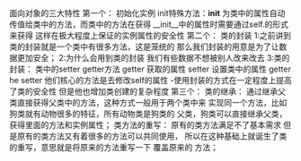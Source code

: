面向对象的三大特性
    第一个：
        初始化实例
        init特殊方法：__init__
        为类中的属性自动传值给类中的方法，而类中的方法在获得
        __init__中的属性时需要通过self.的形式来获得
        这样在极大程度上保证的实例属性的安全性
    第二个：
        类的封装
        1:之前讲到类的封装就是一个类中有很多方法，这是笼统的
        那么我们封装的用意是为了让数据更加安全；
        2:为什么会用到类的封装
            我们有些数据不想被别人改来改去
        3:类的封装：
            类中的setter getter方法
            getter 获取的属性
            setter 设置类中的属性
        getter he setter 他们核心的方法是去修改self的属性
        -使用封装的方式在一定程度上提高了类的安全性
        但是他也增加类创建的复杂程度
    第三个：
        类的继承：
        通过继承父类直接获得父类中的方法，这种方式一般用于两个类中来
        实现同一个方法，比如狗类就有动物很多的特征，所有动物类是狗类的
        父类，狗类可以直接继承父类，获得里面的方法和实例属性；
        类方法的重写：
            原有的类方法满足不了基本需求
            但是原有的类方法又有着很多的方法可以共同使用，
            所以在这种基础上就诞生了类的重写，意思就是将原来的方法重写一下
            覆盖原来的 方法；
        
        
        